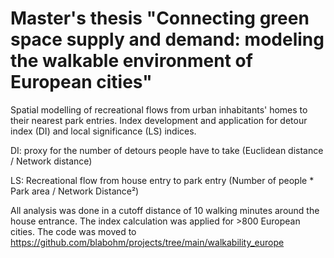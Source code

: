 # Master's thesis "Connecting green space supply and demand: modeling the walkable environment of European cities"

Spatial modelling of recreational flows from urban inhabitants' homes to their nearest park entries.
Index development and application for detour index (DI) and local significance (LS) indices.

  DI: proxy for the number of detours people have to take (Euclidean distance / Network distance)
  
  LS: Recreational flow from house entry to park entry (Number of people * Park area / Network Distance²)
  
All analysis was done in a cutoff distance of 10 walking minutes around the house entrance. 
The index calculation was applied for >800 European cities.
The code was moved to https://github.com/blabohm/projects/tree/main/walkability_europe
